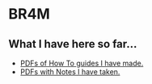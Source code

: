 # BR4M
## What I have here so far...
- [PDFs of How To guides I have made.](https://github.com/br4m1337/BR4M/tree/main/HowTo)
- [PDFs with Notes I have taken.](https://github.com/br4m1337/BR4M/tree/main/Notes)
